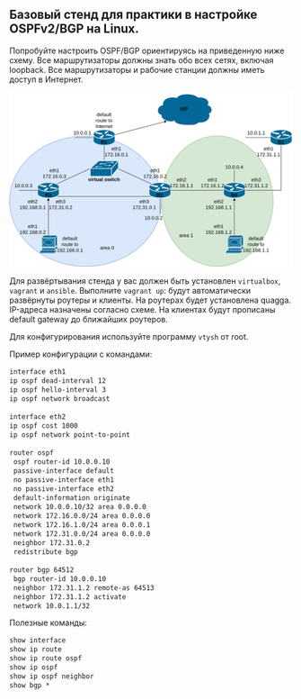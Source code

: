 ## Базовый стенд для практики в настройке OSPFv2/BGP на Linux.

Попробуйте настроить OSPF/BGP ориентируясь на приведенную ниже схему.
Все маршрутизаторы должны знать обо всех сетях, включая loopback.
Все маршрутизаторы и рабочие станции должны иметь доступ в Интернет.

![](mai.png)

Для развёртывания стенда у вас должен быть установлен ```virtualbox```, ```vagrant``` и ```ansible```.
Выполните ```vagrant up```: будут автоматически развёрнуты роутеры и клиенты. На роутерах будет установлена quagga. IP-адреса назначены согласно схеме. На клиентах будут прописаны default gateway до ближайших роутеров.

Для конфигурирования используйте программу ```vtysh``` от root.

Пример конфигурации с командами:

```
interface eth1 
ip ospf dead-interval 12
ip ospf hello-interval 3
ip ospf network broadcast

interface eth2
ip ospf cost 1000
ip ospf network point-to-point 

router ospf
 ospf router-id 10.0.0.10
 passive-interface default
 no passive-interface eth1
 no passive-interface eth2
 default-information originate
 network 10.0.0.10/32 area 0.0.0.0
 network 172.16.0.0/24 area 0.0.0.0
 network 172.16.1.0/24 area 0.0.0.1
 network 172.31.0.0/24 area 0.0.0.0
 neighbor 172.31.0.2
 redistribute bgp

router bgp 64512
 bgp router-id 10.0.0.10
 neighbor 172.31.1.2 remote-as 64513
 neighbor 172.31.1.2 activate
 network 10.0.1.1/32
```

Полезные команды:
```
show interface
show ip route
show ip route ospf
show ip ospf
show ip ospf neighbor
show bgp *
```

